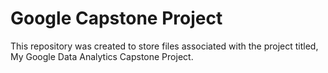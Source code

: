 # Google Capstone Project
This repository was created to store files associated with the project titled, My Google Data Analytics Capstone Project. 
